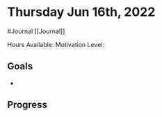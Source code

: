 # Thursday Jun 16th, 2022
#Journal [[Journal]]

Hours Available: 
Motivation Level: 

## Goals
- 

## Progress
